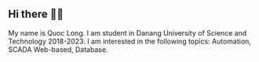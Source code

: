 ## Hi there 👋👋

My name is Quoc Long. I am student in Danang University of Science and Technology 2018-2023. I am interested in the following topics: Automation, SCADA Web-based, Database.
